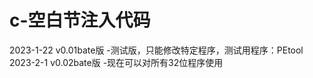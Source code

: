 # c-空白节注入代码
  2023-1-22 v0.01bate版
-测试版，只能修改特定程序，测试用程序：PEtool
  2023-2-1 v0.02bate版
-现在可以对所有32位程序使用
